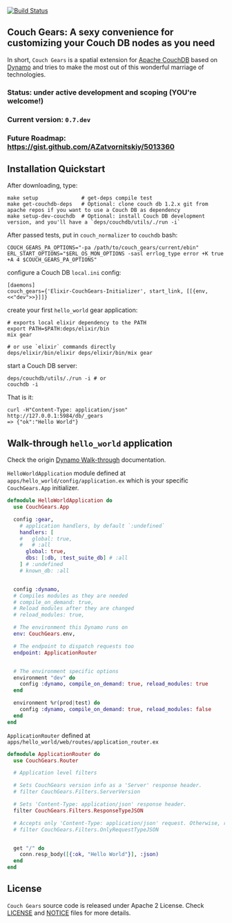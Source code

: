 [![Build Status](https://travis-ci.org/datahogs/couch_gears.png)](https://travis-ci.org/datahogs/couch_gears)

Couch Gears: A sexy convenience for customizing your Couch DB nodes as you need
-------------------------------------------------------------------------------

In short, `Couch Gears` is a spatial extension for [Apache CouchDB](https://github.com/apache/couchdb) based on [Dynamo](https://github.com/elixir-lang/dynamo) and tries to make the most out of this wonderful marriage of technologies.


### Status: under active development and  scoping (YOU're welcome!)
### Current version: `0.7.dev`
### Future Roadmap: https://gist.github.com/AZatvornitskiy/5013360


Installation Quickstart
-----------------------

After downloading, type:

    make setup              # get-deps compile test
    make get-couchdb-deps   # Optional: clone couch db 1.2.x git from apache repos if you want to use a Couch DB as dependency
    make setup-dev-couchdb  # Optional: install Couch DB development version, and you'll have a `deps/couchdb/utils/./run -i`

After passed tests, put in `couch_normalizer` to `couchdb` bash:

    COUCH_GEARS_PA_OPTIONS="-pa /path/to/couch_gears/current/ebin"
    ERL_START_OPTIONS="$ERL_OS_MON_OPTIONS -sasl errlog_type error +K true +A 4 $COUCH_GEARS_PA_OPTIONS"

configure a Couch DB `local.ini` config:

    [daemons]
    couch_gears={'Elixir-CouchGears-Initializer', start_link, [[{env, <<"dev">>}]]}

create your first `hello_world` gear application:

    # exports local elixir dependency to the PATH
    export PATH=$PATH:deps/elixir/bin
    mix gear

    # or use `elixir` commands directly
    deps/elixir/bin/elixir deps/elixir/bin/mix gear

start a Couch DB server:

    deps/couchdb/utils/./run -i # or
    couchdb -i

That is it:

    curl -H"Content-Type: application/json" http://127.0.0.1:5984/db/_gears
    => {"ok":"Hello World"}


Walk-through `hello_world` application
--------------------------------------

Check the origin [Dynamo Walk-through](https://github.com/elixir-lang/dynamo#walk-through) documentation.

`HelloWorldApplication` module defined at `apps/hello_world/config/application.ex` which is your specific `CouchGears.App` initializer.

```elixir
defmodule HelloWorldApplication do
  use CouchGears.App

  config :gear,
    # application handlers, by default `:undefined`
    handlers: [
    #   global: true,
    #   # :all
      global: true,
      dbs: [:db, :test_suite_db] # :all
    ] # :undefined
    # known_db: :all


  config :dynamo,
  # Compiles modules as they are needed
  # compile_on_demand: true,
  # Reload modules after they are changed
  # reload_modules: true,

  # The environment this Dynamo runs on
  env: CouchGears.env,

  # The endpoint to dispatch requests too
  endpoint: ApplicationRouter


  # The environment specific options
  environment "dev" do
    config :dynamo, compile_on_demand: true, reload_modules: true
  end

  environment %r(prod|test) do
    config :dynamo, compile_on_demand: true, reload_modules: false
  end
end

```

`ApplicationRouter` defined at `apps/hello_world/web/routes/application_router.ex`

```elixir
defmodule ApplicationRouter do
  use CouchGears.Router

  # Application level filters

  # Sets CouchGears version info as a 'Server' response header.
  # filter CouchGears.Filters.ServerVersion

  # Sets 'Content-Type: application/json' response header.
  filter CouchGears.Filters.ResponseTypeJSON

  # Accepts only 'Content-Type: application/json' request. Otherwise, returns a '400 Bad Request' response
  # filter CouchGears.Filters.OnlyRequestTypeJSON


  get "/" do
    conn.resp_body([{:ok, "Hello World"}], :json)
  end
end

```

License
-------

`Couch Gears` source code is released under Apache 2 License.
Check [LICENSE](https://github.com/datahogs/couch_gears/blob/master/LICENSE) and [NOTICE](https://github.com/datahogs/couch_gears/blob/master/NOTICE) files for more details.
